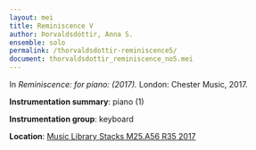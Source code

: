 ```yaml
---
layout: mei
title: Reminiscence V
author: Þorvaldsdóttir, Anna S.  
ensemble: solo
permalink: /thorvaldsdottir-reminiscence5/
document: thorvaldsdottir_reminiscence_no5.mei
---
```


In *Reminiscence: for piano: (2017).* London: Chester Music, 2017.

**Instrumentation summary**: piano (1)

**Instrumentation group**: keyboard

**Location**: <a href="https://tufts.primo.exlibrisgroup.com/permalink/01TUN_INST/1kc9gia/alma991018306187203851" target="_blank">Music Library Stacks M25.A56 R35 2017</a>
